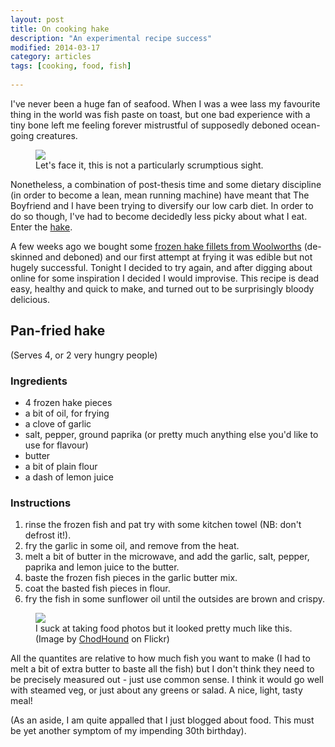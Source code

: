```yaml
---
layout: post
title: On cooking hake
description: "An experimental recipe success"
modified: 2014-03-17
category: articles
tags: [cooking, food, fish]
 
---
```

<p>I've never been a huge fan of seafood. When I was a wee lass my favourite thing in the world was fish paste on toast, but one bad experience with a tiny bone left me feeling forever mistrustful of supposedly deboned ocean-going creatures. 
<figure class="right horizontal"><img src="{{ site.url }}/images/Merluccius_capensis.jpg"><figcaption>Let's face it, this is not a particularly scrumptious sight.</figcaption></figure>
</p>
Nonetheless, a combination of post-thesis time and some dietary discipline (in order to become a lean, mean running machine) have meant that The Boyfriend and I have been trying to diversify our low carb diet. In order to do so though, I've had to become decidedly less picky about what I eat. Enter the <a href="http://en.wikipedia.org/wiki/Merluccius_capensis">hake</a>.

A few weeks ago we bought some <a href="http://www.woolworths.co.za/store/fragments/product-details/product-details-index.jsp?productId=20012052">frozen hake fillets from Woolworths</a> (de-skinned and deboned) and our first attempt at frying it was edible but not hugely successful. Tonight I decided to try again, and after digging about online for some inspiration I decided I would improvise. This recipe is dead easy, healthy and quick to make, and turned out to be surprisingly bloody delicious. 

<h2>Pan-fried hake</h2>
<p>(Serves 4, or 2 very hungry people)
<h3>Ingredients</h3>

<ul>
<li>4 frozen hake pieces</li>
<li>a bit of oil, for frying</li>
<li>a clove of garlic</li>
<li>salt, pepper, ground paprika (or pretty much anything else you'd like to use for flavour)</li>
<li>butter</li>
<li>a bit of plain flour</li>
<li>a dash of lemon juice</li>
</ul>

<h3>Instructions</h3>
<ol>
<li>rinse the frozen fish and pat try with some kitchen towel (NB: don't defrost it!).</li>	
<li>fry the garlic in some oil, and remove from the heat.</li>
<li>melt a bit of butter in the microwave, and add the garlic, salt, pepper, paprika and lemon juice to the butter.</li>
<li>baste the frozen fish pieces in the garlic butter mix.</li>
<li>coat the basted fish pieces in flour.</li>
<li>fry the fish in some sunflower oil until the outsides are brown and crispy.</li>
</ol>
<figure class="center horizontal"><img src="{{ site.url }}/images/hake.jpg"/>
<figcaption>I suck at taking food photos but it looked pretty much like this. (Image by <a href="http://www.flickr.com/photos/chodhound/4549921273/sizes/l/" target="_blank">ChodHound</a> on Flickr)</figcaption></figure>
All the quantites are relative to how much fish you want to make (I had to melt a bit of extra butter to baste all the fish) but I don't think they need to be precisely measured out - just use common sense. I think it would go well with steamed veg, or just about any greens or salad. A nice, light, tasty meal!

(As an aside, I am quite appalled that I just blogged about food. This must be yet another symptom of my impending 30th birthday).




